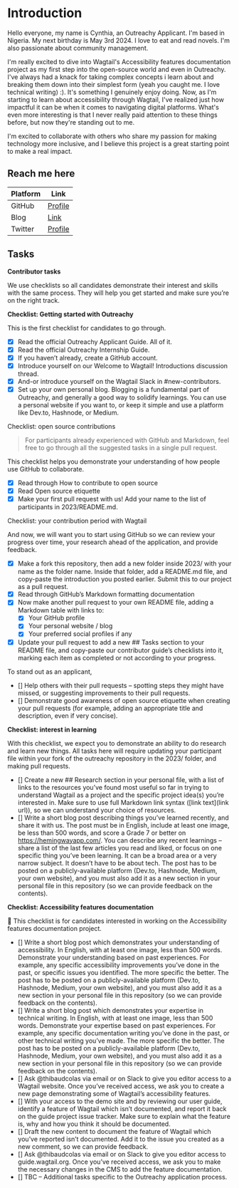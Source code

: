 # Introduction
Hello everyone, my name is Cynthia, an Outreachy Applicant. 
I'm based in Nigeria. My next birthday is May 3rd 2024. 
I love to eat and read novels. 
I'm also passionate about community management.

I'm really excited to dive into Wagtail's Accessibility features documentation project as my first step into the open-source world and even in Outreachy. 
I've always had a knack for taking complex concepts i learn about and breaking them down into their simplest form (yeah you caught me. I love technical writing) :). 
It's something I genuinely enjoy doing. 
Now, as I'm starting to learn about accessibility through Wagtail, I've realized just how impactful it can be when it comes to navigating digital platforms. 
What's even more interesting is that I never really paid attention to these things before, but now they're standing out to me.

I'm excited to collaborate with others who share my passion for making technology more inclusive, and I believe this project is a great starting point to make a real impact.

## Reach me here

| Platform          | Link                                    |
|-------------------|-----------------------------------------|
| GitHub            | [Profile](https://github.com/Amalearner) |
| Blog | [Link](https://elysium.hashnode.dev/)                |
| Twitter    | [Profile](https://twitter.com/Abbaslover_)      |

## Tasks
**Contributor tasks**

We use checklists so all candidates demonstrate their interest and skills with the same process. They will help you get started and make sure you’re on the right track.

**Checklist: Getting started with Outreachy**

This is the first checklist for candidates to go through.

- [x] Read the official Outreachy Applicant Guide. All of it.
- [x] Read the official Outreachy Internship Guide.
- [x] If you haven’t already, create a GitHub account.
- [x] Introduce yourself on our Welcome to Wagtail! Introductions discussion thread.
- [x] And-or introduce yourself on the Wagtail Slack in #new-contributors.
- [x] Set up your own personal blog. Blogging is a fundamental part of Outreachy, and generally a good way to solidify learnings. You can use a personal website if you want to, or keep it simple and use a platform like Dev.to, Hashnode, or Medium.

Checklist: open source contributions

> For participants already experienced with GitHub and Markdown, feel free to go through all the suggested tasks in a single pull request.

This checklist helps you demonstrate your understanding of how people use GitHub to collaborate.

- [x] Read through How to contribute to open source
- [x] Read Open source etiquette
- [x] Make your first pull request with us! Add your name to the list of participants in 2023/README.md.

Checklist: your contribution period with Wagtail

And now, we will want you to start using GitHub so we can review your progress over time, your research ahead of the application, and provide feedback.

- [x] Make a fork this repository, then add a new folder inside 2023/ with your name as the folder name. Inside that folder, add a README.md file, and copy-paste the introduction you posted earlier. Submit this to our project as a pull request.
- [x] Read through GitHub’s Markdown formatting documentation
- [x] Now make another pull request to your own README file, adding a Markdown table with links to:
    - [x] Your GitHub profile
    - [x] Your personal website / blog
    - [x] Your preferred social profiles if any
- [x] Update your pull request to add a new ## Tasks section to your README file, and copy-paste our contributor guide’s checklists into it, marking each item as completed or not according to your progress.

To stand out as an applicant,

- [] Help others with their pull requests – spotting steps they might have missed, or suggesting improvements to their pull requests.
- [] Demonstrate good awareness of open source etiquette when creating your pull requests (for example, adding an appropriate title and description, even if very concise).

**Checklist: interest in learning**

With this checklist, we expect you to demonstrate an ability to do research and learn new things. All tasks here will require updating your participant file within your fork of the outreachy repository in the 2023/ folder, and making pull requests.

- [] Create a new ## Research section in your personal file, with a list of links to the resources you’ve found most useful so far in trying to understand Wagtail as a project and the specific project idea(s) you’re interested in. Make sure to use full Markdown link syntax ([link text](link url)), so we can understand your choice of resources.
- [] Write a short blog post describing things you’ve learned recently, and share it with us. The post must be in English, include at least one image, be less than 500 words, and score a Grade 7 or better on https://hemingwayapp.com/. You can describe any recent learnings – share a list of the last few articles you read and liked, or focus on one specific thing you’ve been learning. It can be a broad area or a very narrow subject. It doesn’t have to be about tech. The post has to be posted on a publicly-available platform (Dev.to, Hashnode, Medium, your own website), and you must also add it as a new section in your personal file in this repository (so we can provide feedback on the contents).

**Checklist: Accessibility features documentation**

🚧 This checklist is for candidates interested in working on the Accessibility features documentation project.

- [] Write a short blog post which demonstrates your understanding of accessibility. In English, with at least one image, less than 500 words. Demonstrate your understanding based on past experiences. For example, any specific accessibility improvements you’ve done in the past, or specific issues you identified. The more specific the better. The post has to be posted on a publicly-available platform (Dev.to, Hashnode, Medium, your own website), and you must also add it as a new section in your personal file in this repository (so we can provide feedback on the contents).
- [] Write a short blog post which demonstrates your expertise in technical writing. In English, with at least one image, less than 500 words. Demonstrate your expertise based on past experiences. For example, any specific documentation writing you’ve done in the past, or other technical writing you’ve made. The more specific the better. The post has to be posted on a publicly-available platform (Dev.to, Hashnode, Medium, your own website), and you must also add it as a new section in your personal file in this repository (so we can provide feedback on the contents).
- [] Ask @thibaudcolas via email or on Slack to give you editor access to a Wagtail website. Once you’ve received access, we ask you to create a new page demonstrating some of Wagtail’s accessibility features.
- [] With your access to the demo site and by reviewing our user guide, identify a feature of Wagtail which isn’t documented, and report it back on the guide project issue tracker. Make sure to explain what the feature is, why and how you think it should be documented.
- [] Draft the new content to document the feature of Wagtail which you’ve reported isn’t documented. Add it to the issue you created as a new comment, so we can provide feedback.
- [] Ask @thibaudcolas via email or on Slack to give you editor access to guide.wagtail.org. Once you’ve received access, we ask you to make the necessary changes in the CMS to add the feature documentation.
- [] TBC – Additional tasks specific to the Outreachy application process.

